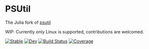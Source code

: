 # PSUtil

The Julia fork of [psutil](https://github.com/giampaolo/psutil)

WIP: Currently only Linux is supported, contributions are welcomed.

[![Stable](https://img.shields.io/badge/docs-stable-blue.svg)](https://johnnychen94.github.io/PSUtil.jl/stable)
[![Dev](https://img.shields.io/badge/docs-dev-blue.svg)](https://johnnychen94.github.io/PSUtil.jl/dev)
[![Build Status](https://github.com/johnnychen94/PSUtil.jl/workflows/CI/badge.svg)](https://github.com/johnnychen94/PSUtil.jl/actions)
[![Coverage](https://codecov.io/gh/johnnychen94/PSUtil.jl/branch/master/graph/badge.svg)](https://codecov.io/gh/johnnychen94/PSUtil.jl)
